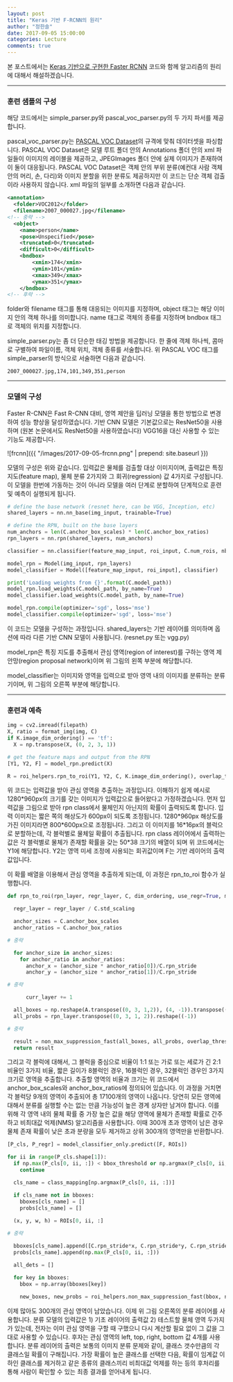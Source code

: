 ```yaml
---
layout: post
title: "Keras 기반 F-RCNN의 원리"
author: "정한솔"
date: 2017-09-05 15:00:00
categories: Lecture
comments: true
---
```


본 포스트에서는 [Keras 기반으로 구현한 Faster RCNN](https://github.com/yhenon/keras-frcnn) 코드와 함께 알고리즘의 원리에 대해서 해설하겠습니다.

---

### 훈련 샘플의 구성

해당 코드에서는 simple_parser.py와 pascal_voc_parser.py의 두 가지 파서를 제공합니다.

pascal_voc_parser.py는 [PASCAL VOC Dataset](http://host.robots.ox.ac.uk/pascal/VOC/)의 규격에 맞춰 데이터셋을 파싱합니다. PASCAL VOC Dataset은 모델 루트 폴더 안의 Annotations 폴더 안의 xml 파일들이 이미지의 레이블을 제공하고, JPEGImages 폴더 안에 실제 이미지가 존재하여 이 둘이 대응됩니다. PASCAL VOC Dataset은 객체 안의 부위 분류(예컨대 사람 객체 안의 머리, 손, 다리)와 이미지 분할을 위한 분류도 제공하지만 이 코드는 단순 객체 검출이라 사용하지 않습니다. xml 파일의 일부를 소개하면 다음과 같습니다.

```xml
<annotation>
  <folder>VOC2012</folder>
  <filename>2007_000027.jpg</filename>
<!-- 중략 -->
  <object>
    <name>person</name>
    <pose>Unspecified</pose>
    <truncated>0</truncated>
    <difficult>0</difficult>
    <bndbox>
        <xmin>174</xmin>
        <ymin>101</ymin>
        <xmax>349</xmax>
        <ymax>351</ymax>
    </bndbox>
<!-- 후략 -->
```

folder와 filename 태그를 통해 대응되는 이미지를 지정하며, object 태그는 해당 이미지 안의 객체 하나를 의미합니다. name 태그로 객체의 종류를 지정하며 bndbox 태그로 객체의 위치를 지정합니다.

simple_parser.py는 좀 더 단순한 태깅 방법을 제공합니다. 한 줄에 객체 하나씩, 콤마로 구별하여 파일이름, 객체 위치, 객체 종류를 서술합니다. 위 PASCAL VOC 태그를 simple_parser의 방식으로 서술하면 다음과 같습니다.

```
2007_000027.jpg,174,101,349,351,person
```

---

### 모델의 구성

Faster R-CNN은 Fast R-CNN 대비, 영역 제안을 딥러닝 모델을 통한 방법으로 변경하여 성능 향상을 달성하였습니다. 기반 CNN 모델은 기본값으로는 ResNet50을 사용하며 (원본 논문에서도 ResNet50을 사용하였습니다) VGG16을 대신 사용할 수 있는 기능도 제공합니다.

![frcnn]({{ "/images/2017-09-05-frcnn.png" | prepend: site.baseurl }})

모델의 구성은 위와 같습니다. 입력값은 물체를 검출할 대상 이미지이며, 출력값은 특징 지도(feature map), 물체 분류 2가지와 그 회귀(regression) 값 4가지로 구성됩니다. 이 모델을 한번에 가동하는 것이 아니라 모델을 여러 단계로 분할하여 단계적으로 훈련 및 예측이 실행되게 됩니다.

```python
# define the base network (resnet here, can be VGG, Inception, etc)
shared_layers = nn.nn_base(img_input, trainable=True)

# define the RPN, built on the base layers
num_anchors = len(C.anchor_box_scales) * len(C.anchor_box_ratios)
rpn_layers = nn.rpn(shared_layers, num_anchors)

classifier = nn.classifier(feature_map_input, roi_input, C.num_rois, nb_classes=len(class_mapping), trainable=True)

model_rpn = Model(img_input, rpn_layers)
model_classifier = Model([feature_map_input, roi_input], classifier)

print('Loading weights from {}'.format(C.model_path))
model_rpn.load_weights(C.model_path, by_name=True)
model_classifier.load_weights(C.model_path, by_name=True)

model_rpn.compile(optimizer='sgd', loss='mse')
model_classifier.compile(optimizer='sgd', loss='mse')
```

이 코드는 모델을 구성하는 과정입니다. shared_layers는 기반 레이어를 의미하며 옵션에 따라 다른 기반 CNN 모델이 사용됩니다. (resnet.py 또는 vgg.py)

model_rpn은 특징 지도를 추출해서 관심 영역(region of interest)를 구하는 영역 제안망(region proposal network)이며 위 그림의 왼쪽 부분에 해당합니다.

model_classifier는 이미지와 영역을 입력으로 받아 영역 내의 이미지를 분류하는 분류기이며, 위 그림의 오른쪽 부분에 해당합니다.

---

### 훈련과 예측

```python
img = cv2.imread(filepath)
X, ratio = format_img(img, C)
if K.image_dim_ordering() == 'tf':
  X = np.transpose(X, (0, 2, 3, 1))

# get the feature maps and output from the RPN
[Y1, Y2, F] = model_rpn.predict(X)

R = roi_helpers.rpn_to_roi(Y1, Y2, C, K.image_dim_ordering(), overlap_thresh=0.7)
```

위 코드는 입력값을 받아 관심 영역을 추출하는 과정입니다. 이해하기 쉽게 예시로 1280\*960px의 크기를 갖는 이미지가 입력값으로 들어왔다고 가정하겠습니다. 먼저 입력값을 그림으로 받아 rpn class에서 물체인지 아닌지의 확률이 출력되도록 합니다. 입력 이미지는 짧은 쪽의 해상도가 600px이 되도록 조정됩니다. 1280\*960px 해상도를 가진 이미지라면 800\*600px으로 조정됩니다. 그리고 이 이미지를 16\*16px의 블럭으로 분할하는데, 각 블럭별로 물체일 확률이 추출됩니다. rpn class 레이어에서 출력하는 값은 각 블럭별로 물체가 존재할 확률을 갖는 50*38 크기의 배열이 되며 위 코드에서는 Y1에 해당합니다. Y2는 영역 미세 조정에 사용되는 회귀값이며 F는 기반 레이어의 출력값입니다.

이 확률 배열을 이용해서 관심 영역을 추출하게 되는데, 이 과정은 rpn_to_roi 함수가 실행합니다.

```python
def rpn_to_roi(rpn_layer, regr_layer, C, dim_ordering, use_regr=True, max_boxes=300,overlap_thresh=0.9):

  regr_layer = regr_layer / C.std_scaling

  anchor_sizes = C.anchor_box_scales
  anchor_ratios = C.anchor_box_ratios

# 중략

  for anchor_size in anchor_sizes:
    for anchor_ratio in anchor_ratios:
      anchor_x = (anchor_size * anchor_ratio[0])/C.rpn_stride
      anchor_y = (anchor_size * anchor_ratio[1])/C.rpn_stride

# 중략

      curr_layer += 1

  all_boxes = np.reshape(A.transpose((0, 3, 1,2)), (4, -1)).transpose((1, 0))
  all_probs = rpn_layer.transpose((0, 3, 1, 2)).reshape((-1))

# 중략

  result = non_max_suppression_fast(all_boxes, all_probs, overlap_thresh=overlap_thresh, max_boxes=max_boxes)[0]
  return result
```

그리고 각 블럭에 대해서, 그 블럭을 중심으로 비율이 1:1 또는 가로 또는 세로가 긴 2:1 비율인 3가지 비율, 짧은 길이가 8블럭인 경우, 16블럭인 경우, 32블럭인 경우인 3가지 크기로 영역을 추출합니다. 추출할 영역의 비율과 크기는 위 코드에서 anchor_box_scales와 anchor_box_ratios에 정의되어 있습니다. 이 과정을 거치면 각 블럭당 9개의 영역이 추출되어 총 17100개의 영역이 나옵니다. 당연히 모든 영역에 대해서 분류를 실행할 수는 없는 만큼 가능성이 높은 경계 상자만 남겨야 합니다. 이를 위해 각 영역 내의 물체 확률 중 가장 높은 값을 해당 영역에 물체가 존재할 확률로 간주하고 비최대값 억제(NMS) 알고리즘을 사용합니다. 이때 300개 초과 영역이 남은 경우 물체 존재 확률이 낮은 초과 분량을 모두 제거하고 상위 300개의 영역만을 반환합니다.

```python
[P_cls, P_regr] = model_classifier_only.predict([F, ROIs])

for ii in range(P_cls.shape[1]):
  if np.max(P_cls[0, ii, :]) < bbox_threshold or np.argmax(P_cls[0, ii, :]) == (P_cls.shape[2] - 1):
    continue

  cls_name = class_mapping[np.argmax(P_cls[0, ii, :])]

  if cls_name not in bboxes:
    bboxes[cls_name] = []
    probs[cls_name] = []
    
  (x, y, w, h) = ROIs[0, ii, :]

# 중략

  bboxes[cls_name].append([C.rpn_stride*x, C.rpn_stride*y, C.rpn_stride*(x+w), C.rpn_stride*(y+h)])
  probs[cls_name].append(np.max(P_cls[0, ii, :]))

  all_dets = []

  for key in bboxes:
    bbox = np.array(bboxes[key])
    
    new_boxes, new_probs = roi_helpers.non_max_suppression_fast(bbox, np.array(probs[key]), overlap_thresh=0.5)
```

이제 많아도 300개의 관심 영역이 남았습니다. 이제 위 그림 오른쪽의 분류 레이어를 사용합니다. 분류 모델의 입력값은 1) 기초 레이어의 출력값 2) 테스트할 물체 영역 두가지가 있는데, 전자는 이미 관심 영역을 구할 때 구했으니 다시 계산할 필요 없이 그 값을 그대로 사용할 수 있습니다. 후자는 관심 영역의 left, top, right, bottom 값 4개를 사용합니다. 분류 레이어의 출력은 보통의 이미지 분류 문제와 같이, 클래스 갯수만큼의 각 클래스일 확률이 구해집니다. 가장 확률이 높은 클래스를 선택한 다음, 확률이 임계값 이하인 클래스를 제거하고 같은 종류의 클래스끼리 비최대값 억제를 하는 등의 후처리를 통해 사람이 확인할 수 있는 최종 결과를 얻어내게 됩니다.